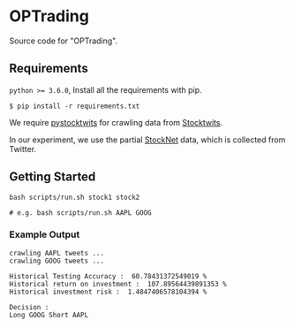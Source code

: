 # OPTrading

Source code for "OPTrading".

## Requirements

`python >= 3.6.0`, Install all the requirements with pip.

```
$ pip install -r requirements.txt
```

We require [pystocktwits](https://github.com/khmurakami/pystocktwits) for crawling data from [Stocktwits](https://stocktwits.com/).

In our experiment, we use the partial [StockNet](https://github.com/yumoxu/stocknet-dataset) data, which is collected from Twitter.

## Getting Started

```
bash scripts/run.sh stock1 stock2

# e.g. bash scripts/run.sh AAPL GOOG
```

### Example Output

```
crawling AAPL tweets ...
crawling GOOG tweets ...

Historical Testing Accuracy :  60.78431372549019 %
Historical return on investment :  107.89564439891353 %
Historical investment risk :  1.4847406578104394 %

Decision :
Long GOOG Short AAPL
```
